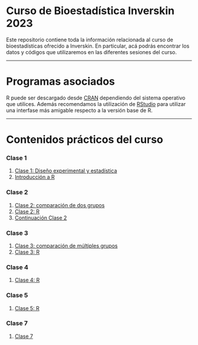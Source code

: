 # Curso de Bioestadística Inverskin 2023

Este repositorio contiene toda la información relacionada al curso de bioestadísticas ofrecido a Inverskin. En particular, acá podrás encontrar los datos y códigos que utilizaremos en las diferentes sesiones del curso.

---

# Programas asociados

R puede ser descargado desde [CRAN](https://cran.r-project.org/) dependiendo del sistema operativo que utilices.
Además recomendamos la utilización de [RStudio](https://www.rstudio.com/products/rstudio/download/) para utilizar una interfase más amigable respecto a la versión base de R.

---
# Contenidos prácticos del curso
### Clase 1
1. [Clase 1: Diseño experimental y estadística](https://github.com/BioCastaneda/Inversink/blob/main/archivos/Clase1.pdf)
2. [Introducción a R](Intro_R.R)
### Clase 2
1. [Clase 2: comparación de dos grupos](https://github.com/BioCastaneda/Inverskin/blob/main/archivos/Clase2.pdf)
2. [Clase 2: R](https://github.com/BioCastaneda/Inverskin/blob/main/Clase_2.md)
3. [Continuación Clase 2](https://github.com/BioCastaneda/Inverskin/blob/main/Clase2_pt2.md)
### Clase 3
1. [Clase 3: comparación de múltiples grupos](https://github.com/BioCastaneda/Inverskin/blob/main/archivos/Clase3.pdf)
2. [Clase 3: R](https://github.com/BioCastaneda/Inverskin/blob/main/Clase_3.md)
### Clase 4
1. [Clase 4: R](https://github.com/BioCastaneda/Inverskin/blob/main/Clase_4.md)
### Clase 5
1. [Clase 5: R](https://github.com/BioCastaneda/Inverskin/blob/main/Clase_5.md)
### Clase 7
1. [Clase 7](https://github.com/BioCastaneda/Inverskin/blob/main/Clase_7.md) 
